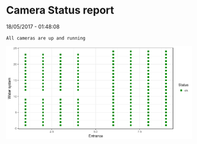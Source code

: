 Camera Status report
================
18/05/2017 - 01:48:08

    All cameras are up and running

![](camreport_files/figure-markdown_github/unnamed-chunk-2-1.png)
